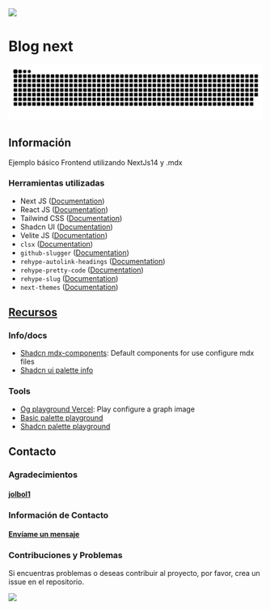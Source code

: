 <img src="https://user-images.githubusercontent.com/73097560/115834477-dbab4500-a447-11eb-908a-139a6edaec5c.gif">

# Blog next
<a href="https://github.com/SKRTEEEEEE">
<div align="center">
  <img  src="https://github.com/SKRTEEEEEE/SKRTEEEEEE/blob/main/resources/img/grid-snake.svg"
       alt="snake" />
</div>
</a>

## Información
Ejemplo básico Frontend utilizando NextJs14 y .mdx

### Herramientas utilizadas

- Next JS ([Documentation](https://nextjs.org/))
- React JS ([Documentation](https://react.dev/))
- Tailwind CSS ([Documentation](https://tailwindcss.com/docs/installation))
- Shadcn UI ([Documentation](https://ui.shadcn.com/))
- Velite JS ([Documentation](https://velite.js.org/guide/introduction))
- `clsx` ([Documentation](https://www.npmjs.com/package/clsx))
- `github-slugger` ([Documentation](https://www.npmjs.com/package/github-slugger/v/1.2.1))
- `rehype-autolink-headings` ([Documentation](https://www.npmjs.com/package/rehype-autolink-headings))
- `rehype-pretty-code` ([Documentation](https://www.npmjs.com/package/rehype-pretty-code))
- `rehype-slug` ([Documentation](https://www.npmjs.com/package/rehype-slug))
- `next-themes` ([Documentation](https://github.com/pacocoursey/next-themes))


## [Recursos](https://github.com/SKRTEEEEEE/markdowns)
### Info/docs
- [Shadcn mdx-components](https://github.com/shadcn-ui/taxonomy/blob/main/components/mdx-components.tsx): Default components for use configure mdx files
- [Shadcn ui palette info](https://ui.shadcn.com/docs/theming#other-color-formats)
### Tools
- [Og playground Vercel](https://og-playground.vercel.app/): Play configure a graph image
- [Basic palette playground](https://www.realtimecolors.com/)
- [Shadcn palette playground](https://oxidus.vercel.app/)

## Contacto

### Agradecimientos

#### [jolbol1](https://github.com/jolbol1)

### Información de Contacto

#### [Envíame un mensaje](mailto:adanreh.m@gmail.com)

### Contribuciones y Problemas

Si encuentras problemas o deseas contribuir al proyecto, por favor, crea un issue en el repositorio.

<img src="https://user-images.githubusercontent.com/73097560/115834477-dbab4500-a447-11eb-908a-139a6edaec5c.gif">
